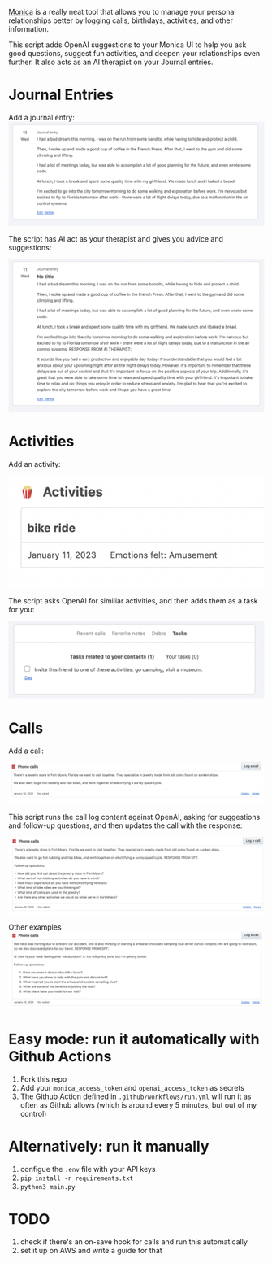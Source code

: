 [Monica](https://github.com/monicahq/monica) is a really neat tool that allows you to manage your personal relationships better by logging calls, birthdays, activities, and other information.

This script adds OpenAI suggestions to your Monica UI to help you ask good questions, suggest fun activities, and deepen your relationships even further. It also acts as an AI therapist on your Journal entries.

Journal Entries
====

Add a journal entry:
![journal-entry](./images/journal-entry.png)

The script has AI act as your therapist and gives you advice and suggestions:

![journal-gpt-response](./images/journal-gpt-response.png)



Activities
====
Add an activity:

![activity](./images/activity.png)

The script asks OpenAI for similiar activities, and then adds them as a task for you:

![task-suggestions](./images/task-suggestions.png)


Calls
====

Add a call:

![jewelry-store](./images/jewelry-store.png)


This script runs the call log content against OpenAI, asking for suggestions and follow-up questions, and then updates the call with the response:

![jewelry-gpt-response](./images/jewelry-gpt-response.png)


Other examples
![gpt-response](./images/gpt-response-mom.png)


Easy mode: run it automatically with Github Actions
====

1) Fork this repo
1) Add your `monica_access_token` and `openai_access_token` as secrets
1) The Github Action defined in `.github/workflows/run.yml` will run it as often as Github allows (which is around every 5 minutes, but out of my control)


Alternatively: run it manually 
====

1) configue the `.env` file with your API keys
1) `pip install -r requirements.txt`
1) `python3 main.py`


TODO
====

1) check if there's an on-save hook for calls and run this automatically
1) set it up on AWS and write a guide for that